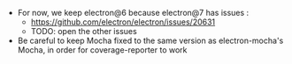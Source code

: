 - For now, we keep electron@6 because electron@7 has issues :
  - https://github.com/electron/electron/issues/20631
  - TODO: open the other issues
- Be careful to keep Mocha fixed to the same version as electron-mocha's Mocha, in order for coverage-reporter to work
